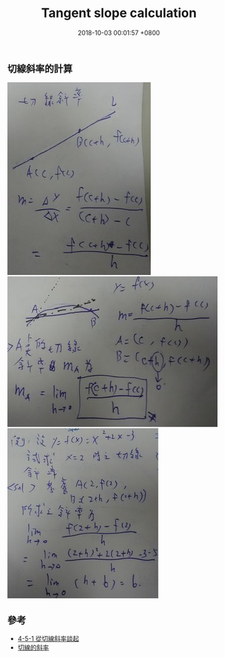 ﻿---
layout: post
title:  "Tangent slope calculation"
date:   2018-10-03 00:01:57 +0800
categories: math machine-learning
---
## 切線斜率的計算
![tangent-slope-1](/assets/tangent-slope-1.jpg)
![tangent-slope-2](/assets/tangent-slope-2.jpg)
![tangent-slope-3](/assets/tangent-slope-3.jpg)

## 參考
* [4-5-1 從切線斜率談起](https://www.youtube.com/watch?v=EbxhtG_EsIU)
* [切線的斜率](https://www.youtube.com/watch?v=jINSkroLaMM)
